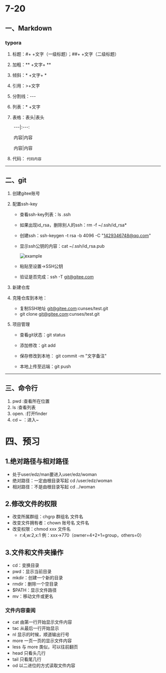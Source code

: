 # 7-20

## 一、Markdown

###    typora

1. 标题：#+ +文字（一级标题）；##+ +文字（二级标题）

2. 加粗：** +文字+ **

3. 倾斜：* +文字+ *

4. 引用：>+文字

5. 分割线：---

6. 列表：* +文字

7. 表格：表头|表头

   ​        	---|:---:

   ​			内容|内容

   ​			内容|内容

8. 代码：    ` 代码内容 `

---



## 二、git

1. 创建gitee账号

2. 配置ssh-key

   * 查看ssh-key列表：ls .ssh

   * 如果出现id_rsa，删除别人的ssh：rm -f ~/.ssh/id_rsa*

   * 创建ssh：ssh-keygen -t rsa -b 4096 -C "1429346748@qq.com"

   * 显示ssh公钥的内容：cat ~/.ssh/id_rsa.pub

     ![example](https://gitee.com/cunses/jh-note/raw/master/1.png)

   * 粘贴至设置->SSH公钥

   * 验证是否完成：ssh -T git@gitee.com 

3. 新建仓库 
4. 克隆仓库到本地：
   * 复制SSH地址 git@gitee.com:cunses/test.git
   * git clone git@gitee.com:cunses/test.git

5. 项目管理

   * 查看git状态：git status

   * 添加修改：git add

   * 保存修改到本地： git commit -m "文字备注"

   * 本地上传至远端：git push

     

---



## 三、命令行

1. pwd :查看所在位置
2. ls :查看列表
3. open. :打开finder
4. cd ~ ：进入~



# 四、预习

## 1.绝对路径与相对路径

* 处于user/edz/man要进入user/edz/woman
* 绝对路径：一定由根目录写起 cd /user/edz/woman
* 相对路径：不是由根目录写起 cd ../woman



## 2.修改文件的权限

* 改变所属群组：chgrp 群组名 文件名
* 改变文件拥有者：chown 账号名 文件名
* 改变权限：chmod xxx 文件名
  * r:4,w:2,x:1  例：xxx->770（owner=4+2+1=group，others=0）



## 3.文件和文件夹操作

* cd：变换目录
* pwd：显示当前目录
* mkdir：创建一个新的目录
* rmdir：删除一个空目录
* $PATH：显示文件路径
* mv：移动文件或更名

### 文件内容查阅

* cat 由第一行开始显示文件内容
* tac 从最后一行开始显示
* nl  显示的时候，顺道输出行号
* more 一页一页的显示文件内容
* less 与 more 类似，可以往前翻页
* head 只看头几行
* tail 只看尾几行
* od  以二进位的方式读取文件内容



